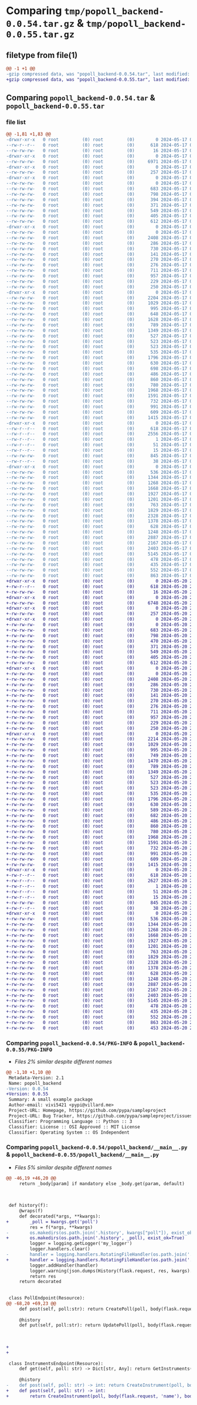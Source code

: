 # Comparing `tmp/popoll_backend-0.0.54.tar.gz` & `tmp/popoll_backend-0.0.55.tar.gz`

## filetype from file(1)

```diff
@@ -1 +1 @@
-gzip compressed data, was "popoll_backend-0.0.54.tar", last modified: Fri May 17 08:59:16 2024, max compression
+gzip compressed data, was "popoll_backend-0.0.55.tar", last modified: Mon May 20 21:07:56 2024, max compression
```

## Comparing `popoll_backend-0.0.54.tar` & `popoll_backend-0.0.55.tar`

### file list

```diff
@@ -1,81 +1,83 @@
-drwxr-xr-x   0 root         (0) root         (0)        0 2024-05-17 08:59:16.250701 popoll_backend-0.0.54/
--rw-r--r--   0 root         (0) root         (0)      618 2024-05-17 08:59:16.249701 popoll_backend-0.0.54/PKG-INFO
--rw-rw-rw-   0 root         (0) root         (0)       16 2024-05-17 08:58:56.000000 popoll_backend-0.0.54/README.md
-drwxr-xr-x   0 root         (0) root         (0)        0 2024-05-17 08:59:16.235701 popoll_backend-0.0.54/popoll_backend/
--rw-rw-rw-   0 root         (0) root         (0)     6971 2024-05-17 08:58:56.000000 popoll_backend-0.0.54/popoll_backend/__main__.py
-drwxr-xr-x   0 root         (0) root         (0)        0 2024-05-17 08:59:16.236701 popoll_backend-0.0.54/popoll_backend/model/
--rw-rw-rw-   0 root         (0) root         (0)      257 2024-05-17 08:58:56.000000 popoll_backend-0.0.54/popoll_backend/model/__init__.py
-drwxr-xr-x   0 root         (0) root         (0)        0 2024-05-17 08:59:16.238701 popoll_backend-0.0.54/popoll_backend/model/db/
--rw-rw-rw-   0 root         (0) root         (0)        0 2024-05-17 08:58:56.000000 popoll_backend-0.0.54/popoll_backend/model/db/__init__.py
--rw-rw-rw-   0 root         (0) root         (0)      683 2024-05-17 08:58:56.000000 popoll_backend-0.0.54/popoll_backend/model/db/answer.py
--rw-rw-rw-   0 root         (0) root         (0)      798 2024-05-17 08:58:56.000000 popoll_backend-0.0.54/popoll_backend/model/db/date.py
--rw-rw-rw-   0 root         (0) root         (0)      394 2024-05-17 08:58:56.000000 popoll_backend-0.0.54/popoll_backend/model/db/instrument.py
--rw-rw-rw-   0 root         (0) root         (0)      371 2024-05-17 08:58:56.000000 popoll_backend-0.0.54/popoll_backend/model/db/option.py
--rw-rw-rw-   0 root         (0) root         (0)      549 2024-05-17 08:58:56.000000 popoll_backend-0.0.54/popoll_backend/model/db/session.py
--rw-rw-rw-   0 root         (0) root         (0)      405 2024-05-17 08:58:56.000000 popoll_backend-0.0.54/popoll_backend/model/db/user.py
--rw-rw-rw-   0 root         (0) root         (0)      612 2024-05-17 08:58:56.000000 popoll_backend-0.0.54/popoll_backend/model/db/user_instruments.py
-drwxr-xr-x   0 root         (0) root         (0)        0 2024-05-17 08:59:16.240701 popoll_backend-0.0.54/popoll_backend/model/payload/
--rw-rw-rw-   0 root         (0) root         (0)        0 2024-05-17 08:58:56.000000 popoll_backend-0.0.54/popoll_backend/model/payload/__init__.py
--rw-rw-rw-   0 root         (0) root         (0)     2408 2024-05-17 08:58:56.000000 popoll_backend-0.0.54/popoll_backend/model/payload/date_payload.py
--rw-rw-rw-   0 root         (0) root         (0)      286 2024-05-17 08:58:56.000000 popoll_backend-0.0.54/popoll_backend/model/payload/dates_payload.py
--rw-rw-rw-   0 root         (0) root         (0)      730 2024-05-17 08:58:56.000000 popoll_backend-0.0.54/popoll_backend/model/payload/history.py
--rw-rw-rw-   0 root         (0) root         (0)      141 2024-05-17 08:58:56.000000 popoll_backend-0.0.54/popoll_backend/model/payload/id_payload.py
--rw-rw-rw-   0 root         (0) root         (0)      270 2024-05-17 08:58:56.000000 popoll_backend-0.0.54/popoll_backend/model/payload/instrument_payload.py
--rw-rw-rw-   0 root         (0) root         (0)      276 2024-05-17 08:58:56.000000 popoll_backend-0.0.54/popoll_backend/model/payload/instruments_payload.py
--rw-rw-rw-   0 root         (0) root         (0)      711 2024-05-17 08:58:56.000000 popoll_backend-0.0.54/popoll_backend/model/payload/user.py
--rw-rw-rw-   0 root         (0) root         (0)      957 2024-05-17 08:58:56.000000 popoll_backend-0.0.54/popoll_backend/model/payload/user_payload.py
--rw-rw-rw-   0 root         (0) root         (0)      229 2024-05-17 08:58:56.000000 popoll_backend-0.0.54/popoll_backend/model/payload/users_payload.py
--rw-rw-rw-   0 root         (0) root         (0)      250 2024-05-17 08:58:56.000000 popoll_backend-0.0.54/popoll_backend/model/payload/users_payload_details.py
-drwxr-xr-x   0 root         (0) root         (0)        0 2024-05-17 08:59:16.245701 popoll_backend-0.0.54/popoll_backend/query/
--rw-rw-rw-   0 root         (0) root         (0)     2204 2024-05-17 08:58:56.000000 popoll_backend-0.0.54/popoll_backend/query/__init__.py
--rw-rw-rw-   0 root         (0) root         (0)     1029 2024-05-17 08:58:56.000000 popoll_backend-0.0.54/popoll_backend/query/create_answer.py
--rw-rw-rw-   0 root         (0) root         (0)      995 2024-05-17 08:58:56.000000 popoll_backend-0.0.54/popoll_backend/query/create_date.py
--rw-rw-rw-   0 root         (0) root         (0)      648 2024-05-17 08:58:56.000000 popoll_backend-0.0.54/popoll_backend/query/create_instrument.py
--rw-rw-rw-   0 root         (0) root         (0)     1628 2024-05-17 08:58:56.000000 popoll_backend-0.0.54/popoll_backend/query/create_poll.py
--rw-rw-rw-   0 root         (0) root         (0)      789 2024-05-17 08:58:56.000000 popoll_backend-0.0.54/popoll_backend/query/create_session.py
--rw-rw-rw-   0 root         (0) root         (0)     1349 2024-05-17 08:58:56.000000 popoll_backend-0.0.54/popoll_backend/query/create_user.py
--rw-rw-rw-   0 root         (0) root         (0)      527 2024-05-17 08:58:56.000000 popoll_backend-0.0.54/popoll_backend/query/delete_answer.py
--rw-rw-rw-   0 root         (0) root         (0)      523 2024-05-17 08:58:56.000000 popoll_backend-0.0.54/popoll_backend/query/delete_date.py
--rw-rw-rw-   0 root         (0) root         (0)      523 2024-05-17 08:58:56.000000 popoll_backend-0.0.54/popoll_backend/query/delete_user.py
--rw-rw-rw-   0 root         (0) root         (0)      535 2024-05-17 08:58:56.000000 popoll_backend-0.0.54/popoll_backend/query/get_answer.py
--rw-rw-rw-   0 root         (0) root         (0)     1796 2024-05-17 08:58:56.000000 popoll_backend-0.0.54/popoll_backend/query/get_date.py
--rw-rw-rw-   0 root         (0) root         (0)      630 2024-05-17 08:58:56.000000 popoll_backend-0.0.54/popoll_backend/query/get_dates.py
--rw-rw-rw-   0 root         (0) root         (0)      698 2024-05-17 08:58:56.000000 popoll_backend-0.0.54/popoll_backend/query/get_instruments.py
--rw-rw-rw-   0 root         (0) root         (0)      486 2024-05-17 08:58:56.000000 popoll_backend-0.0.54/popoll_backend/query/get_poll.py
--rw-rw-rw-   0 root         (0) root         (0)      860 2024-05-17 08:58:56.000000 popoll_backend-0.0.54/popoll_backend/query/get_search_answer.py
--rw-rw-rw-   0 root         (0) root         (0)      780 2024-05-17 08:58:56.000000 popoll_backend-0.0.54/popoll_backend/query/get_session.py
--rw-rw-rw-   0 root         (0) root         (0)     1968 2024-05-17 08:58:56.000000 popoll_backend-0.0.54/popoll_backend/query/get_user.py
--rw-rw-rw-   0 root         (0) root         (0)     1591 2024-05-17 08:58:56.000000 popoll_backend-0.0.54/popoll_backend/query/get_users.py
--rw-rw-rw-   0 root         (0) root         (0)      732 2024-05-17 08:58:56.000000 popoll_backend-0.0.54/popoll_backend/query/update_answer.py
--rw-rw-rw-   0 root         (0) root         (0)      991 2024-05-17 08:58:56.000000 popoll_backend-0.0.54/popoll_backend/query/update_date.py
--rw-rw-rw-   0 root         (0) root         (0)      609 2024-05-17 08:58:56.000000 popoll_backend-0.0.54/popoll_backend/query/update_poll.py
--rw-rw-rw-   0 root         (0) root         (0)     1415 2024-05-17 08:58:56.000000 popoll_backend-0.0.54/popoll_backend/query/update_user.py
-drwxr-xr-x   0 root         (0) root         (0)        0 2024-05-17 08:59:16.249701 popoll_backend-0.0.54/popoll_backend.egg-info/
--rw-r--r--   0 root         (0) root         (0)      618 2024-05-17 08:59:16.000000 popoll_backend-0.0.54/popoll_backend.egg-info/PKG-INFO
--rw-r--r--   0 root         (0) root         (0)     2556 2024-05-17 08:59:16.000000 popoll_backend-0.0.54/popoll_backend.egg-info/SOURCES.txt
--rw-r--r--   0 root         (0) root         (0)        1 2024-05-17 08:59:16.000000 popoll_backend-0.0.54/popoll_backend.egg-info/dependency_links.txt
--rw-r--r--   0 root         (0) root         (0)       51 2024-05-17 08:59:16.000000 popoll_backend-0.0.54/popoll_backend.egg-info/requires.txt
--rw-r--r--   0 root         (0) root         (0)       15 2024-05-17 08:59:16.000000 popoll_backend-0.0.54/popoll_backend.egg-info/top_level.txt
--rw-rw-rw-   0 root         (0) root         (0)      845 2024-05-17 08:59:10.000000 popoll_backend-0.0.54/pyproject.toml
--rw-r--r--   0 root         (0) root         (0)       38 2024-05-17 08:59:16.250701 popoll_backend-0.0.54/setup.cfg
-drwxr-xr-x   0 root         (0) root         (0)        0 2024-05-17 08:59:16.249701 popoll_backend-0.0.54/tests/
--rw-rw-rw-   0 root         (0) root         (0)      536 2024-05-17 08:58:56.000000 popoll_backend-0.0.54/tests/test_01_db_creation.py
--rw-rw-rw-   0 root         (0) root         (0)     1344 2024-05-17 08:58:56.000000 popoll_backend-0.0.54/tests/test_02_simple_adds.py
--rw-rw-rw-   0 root         (0) root         (0)     1268 2024-05-17 08:58:56.000000 popoll_backend-0.0.54/tests/test_03_no_duplicates.py
--rw-rw-rw-   0 root         (0) root         (0)     1668 2024-05-17 08:58:56.000000 popoll_backend-0.0.54/tests/test_04_update_user_entry.py
--rw-rw-rw-   0 root         (0) root         (0)     1927 2024-05-17 08:58:56.000000 popoll_backend-0.0.54/tests/test_05_update_date_entry.py
--rw-rw-rw-   0 root         (0) root         (0)     1201 2024-05-17 08:58:56.000000 popoll_backend-0.0.54/tests/test_06_update_answer_entry.py
--rw-rw-rw-   0 root         (0) root         (0)      763 2024-05-17 08:58:56.000000 popoll_backend-0.0.54/tests/test_07_delete_user_entry.py
--rw-rw-rw-   0 root         (0) root         (0)     1829 2024-05-17 08:58:56.000000 popoll_backend-0.0.54/tests/test_08_delete_date_entry.py
--rw-rw-rw-   0 root         (0) root         (0)     2328 2024-05-17 08:58:56.000000 popoll_backend-0.0.54/tests/test_09_delete_user_date_entries.py
--rw-rw-rw-   0 root         (0) root         (0)     1378 2024-05-17 08:58:56.000000 popoll_backend-0.0.54/tests/test_10_get_users.py
--rw-rw-rw-   0 root         (0) root         (0)      628 2024-05-17 08:58:56.000000 popoll_backend-0.0.54/tests/test_11_get_users_sort_name.py
--rw-rw-rw-   0 root         (0) root         (0)     1248 2024-05-17 08:58:56.000000 popoll_backend-0.0.54/tests/test_12_get_dates_sort_dateTime.py
--rw-rw-rw-   0 root         (0) root         (0)     2887 2024-05-17 08:58:56.000000 popoll_backend-0.0.54/tests/test_13_history.py
--rw-rw-rw-   0 root         (0) root         (0)     2167 2024-05-17 08:58:56.000000 popoll_backend-0.0.54/tests/test_14_get_answers_user.py
--rw-rw-rw-   0 root         (0) root         (0)     2403 2024-05-17 08:58:56.000000 popoll_backend-0.0.54/tests/test_15_multi_instruments.py
--rw-rw-rw-   0 root         (0) root         (0)     5145 2024-05-17 08:58:56.000000 popoll_backend-0.0.54/tests/test_16_get_date.py
--rw-rw-rw-   0 root         (0) root         (0)      478 2024-05-17 08:58:56.000000 popoll_backend-0.0.54/tests/test_17_get_instruments.py
--rw-rw-rw-   0 root         (0) root         (0)      435 2024-05-17 08:58:56.000000 popoll_backend-0.0.54/tests/test_19_delete_database.py
--rw-rw-rw-   0 root         (0) root         (0)      552 2024-05-17 08:58:56.000000 popoll_backend-0.0.54/tests/test_20_add_answer_no_dupe.py
--rw-rw-rw-   0 root         (0) root         (0)      863 2024-05-17 08:58:56.000000 popoll_backend-0.0.54/tests/test_21_get_dates.py
+drwxr-xr-x   0 root         (0) root         (0)        0 2024-05-20 21:07:56.784942 popoll_backend-0.0.55/
+-rw-r--r--   0 root         (0) root         (0)      618 2024-05-20 21:07:56.783942 popoll_backend-0.0.55/PKG-INFO
+-rw-rw-rw-   0 root         (0) root         (0)       16 2024-05-20 21:07:37.000000 popoll_backend-0.0.55/README.md
+drwxr-xr-x   0 root         (0) root         (0)        0 2024-05-20 21:07:56.767942 popoll_backend-0.0.55/popoll_backend/
+-rw-rw-rw-   0 root         (0) root         (0)     6748 2024-05-20 21:07:37.000000 popoll_backend-0.0.55/popoll_backend/__main__.py
+drwxr-xr-x   0 root         (0) root         (0)        0 2024-05-20 21:07:56.768942 popoll_backend-0.0.55/popoll_backend/model/
+-rw-rw-rw-   0 root         (0) root         (0)      257 2024-05-20 21:07:37.000000 popoll_backend-0.0.55/popoll_backend/model/__init__.py
+drwxr-xr-x   0 root         (0) root         (0)        0 2024-05-20 21:07:56.770942 popoll_backend-0.0.55/popoll_backend/model/db/
+-rw-rw-rw-   0 root         (0) root         (0)        0 2024-05-20 21:07:37.000000 popoll_backend-0.0.55/popoll_backend/model/db/__init__.py
+-rw-rw-rw-   0 root         (0) root         (0)      683 2024-05-20 21:07:37.000000 popoll_backend-0.0.55/popoll_backend/model/db/answer.py
+-rw-rw-rw-   0 root         (0) root         (0)      798 2024-05-20 21:07:37.000000 popoll_backend-0.0.55/popoll_backend/model/db/date.py
+-rw-rw-rw-   0 root         (0) root         (0)      470 2024-05-20 21:07:37.000000 popoll_backend-0.0.55/popoll_backend/model/db/instrument.py
+-rw-rw-rw-   0 root         (0) root         (0)      371 2024-05-20 21:07:37.000000 popoll_backend-0.0.55/popoll_backend/model/db/option.py
+-rw-rw-rw-   0 root         (0) root         (0)      549 2024-05-20 21:07:37.000000 popoll_backend-0.0.55/popoll_backend/model/db/session.py
+-rw-rw-rw-   0 root         (0) root         (0)      405 2024-05-20 21:07:37.000000 popoll_backend-0.0.55/popoll_backend/model/db/user.py
+-rw-rw-rw-   0 root         (0) root         (0)      612 2024-05-20 21:07:37.000000 popoll_backend-0.0.55/popoll_backend/model/db/user_instruments.py
+drwxr-xr-x   0 root         (0) root         (0)        0 2024-05-20 21:07:56.773942 popoll_backend-0.0.55/popoll_backend/model/payload/
+-rw-rw-rw-   0 root         (0) root         (0)        0 2024-05-20 21:07:37.000000 popoll_backend-0.0.55/popoll_backend/model/payload/__init__.py
+-rw-rw-rw-   0 root         (0) root         (0)     2408 2024-05-20 21:07:37.000000 popoll_backend-0.0.55/popoll_backend/model/payload/date_payload.py
+-rw-rw-rw-   0 root         (0) root         (0)      286 2024-05-20 21:07:37.000000 popoll_backend-0.0.55/popoll_backend/model/payload/dates_payload.py
+-rw-rw-rw-   0 root         (0) root         (0)      730 2024-05-20 21:07:37.000000 popoll_backend-0.0.55/popoll_backend/model/payload/history.py
+-rw-rw-rw-   0 root         (0) root         (0)      141 2024-05-20 21:07:37.000000 popoll_backend-0.0.55/popoll_backend/model/payload/id_payload.py
+-rw-rw-rw-   0 root         (0) root         (0)      270 2024-05-20 21:07:37.000000 popoll_backend-0.0.55/popoll_backend/model/payload/instrument_payload.py
+-rw-rw-rw-   0 root         (0) root         (0)      276 2024-05-20 21:07:37.000000 popoll_backend-0.0.55/popoll_backend/model/payload/instruments_payload.py
+-rw-rw-rw-   0 root         (0) root         (0)      711 2024-05-20 21:07:37.000000 popoll_backend-0.0.55/popoll_backend/model/payload/user.py
+-rw-rw-rw-   0 root         (0) root         (0)      957 2024-05-20 21:07:37.000000 popoll_backend-0.0.55/popoll_backend/model/payload/user_payload.py
+-rw-rw-rw-   0 root         (0) root         (0)      229 2024-05-20 21:07:37.000000 popoll_backend-0.0.55/popoll_backend/model/payload/users_payload.py
+-rw-rw-rw-   0 root         (0) root         (0)      250 2024-05-20 21:07:37.000000 popoll_backend-0.0.55/popoll_backend/model/payload/users_payload_details.py
+drwxr-xr-x   0 root         (0) root         (0)        0 2024-05-20 21:07:56.778942 popoll_backend-0.0.55/popoll_backend/query/
+-rw-rw-rw-   0 root         (0) root         (0)     2214 2024-05-20 21:07:37.000000 popoll_backend-0.0.55/popoll_backend/query/__init__.py
+-rw-rw-rw-   0 root         (0) root         (0)     1029 2024-05-20 21:07:37.000000 popoll_backend-0.0.55/popoll_backend/query/create_answer.py
+-rw-rw-rw-   0 root         (0) root         (0)      995 2024-05-20 21:07:37.000000 popoll_backend-0.0.55/popoll_backend/query/create_date.py
+-rw-rw-rw-   0 root         (0) root         (0)      749 2024-05-20 21:07:37.000000 popoll_backend-0.0.55/popoll_backend/query/create_instrument.py
+-rw-rw-rw-   0 root         (0) root         (0)     1470 2024-05-20 21:07:37.000000 popoll_backend-0.0.55/popoll_backend/query/create_poll.py
+-rw-rw-rw-   0 root         (0) root         (0)      789 2024-05-20 21:07:37.000000 popoll_backend-0.0.55/popoll_backend/query/create_session.py
+-rw-rw-rw-   0 root         (0) root         (0)     1349 2024-05-20 21:07:37.000000 popoll_backend-0.0.55/popoll_backend/query/create_user.py
+-rw-rw-rw-   0 root         (0) root         (0)      527 2024-05-20 21:07:37.000000 popoll_backend-0.0.55/popoll_backend/query/delete_answer.py
+-rw-rw-rw-   0 root         (0) root         (0)      523 2024-05-20 21:07:37.000000 popoll_backend-0.0.55/popoll_backend/query/delete_date.py
+-rw-rw-rw-   0 root         (0) root         (0)      523 2024-05-20 21:07:37.000000 popoll_backend-0.0.55/popoll_backend/query/delete_user.py
+-rw-rw-rw-   0 root         (0) root         (0)      535 2024-05-20 21:07:37.000000 popoll_backend-0.0.55/popoll_backend/query/get_answer.py
+-rw-rw-rw-   0 root         (0) root         (0)     1796 2024-05-20 21:07:37.000000 popoll_backend-0.0.55/popoll_backend/query/get_date.py
+-rw-rw-rw-   0 root         (0) root         (0)      630 2024-05-20 21:07:37.000000 popoll_backend-0.0.55/popoll_backend/query/get_dates.py
+-rw-rw-rw-   0 root         (0) root         (0)      589 2024-05-20 21:07:37.000000 popoll_backend-0.0.55/popoll_backend/query/get_instrument.py
+-rw-rw-rw-   0 root         (0) root         (0)      682 2024-05-20 21:07:37.000000 popoll_backend-0.0.55/popoll_backend/query/get_instruments.py
+-rw-rw-rw-   0 root         (0) root         (0)      486 2024-05-20 21:07:37.000000 popoll_backend-0.0.55/popoll_backend/query/get_poll.py
+-rw-rw-rw-   0 root         (0) root         (0)      860 2024-05-20 21:07:37.000000 popoll_backend-0.0.55/popoll_backend/query/get_search_answer.py
+-rw-rw-rw-   0 root         (0) root         (0)      780 2024-05-20 21:07:37.000000 popoll_backend-0.0.55/popoll_backend/query/get_session.py
+-rw-rw-rw-   0 root         (0) root         (0)     1968 2024-05-20 21:07:37.000000 popoll_backend-0.0.55/popoll_backend/query/get_user.py
+-rw-rw-rw-   0 root         (0) root         (0)     1591 2024-05-20 21:07:37.000000 popoll_backend-0.0.55/popoll_backend/query/get_users.py
+-rw-rw-rw-   0 root         (0) root         (0)      732 2024-05-20 21:07:37.000000 popoll_backend-0.0.55/popoll_backend/query/update_answer.py
+-rw-rw-rw-   0 root         (0) root         (0)      991 2024-05-20 21:07:37.000000 popoll_backend-0.0.55/popoll_backend/query/update_date.py
+-rw-rw-rw-   0 root         (0) root         (0)      609 2024-05-20 21:07:37.000000 popoll_backend-0.0.55/popoll_backend/query/update_poll.py
+-rw-rw-rw-   0 root         (0) root         (0)     1415 2024-05-20 21:07:37.000000 popoll_backend-0.0.55/popoll_backend/query/update_user.py
+drwxr-xr-x   0 root         (0) root         (0)        0 2024-05-20 21:07:56.783942 popoll_backend-0.0.55/popoll_backend.egg-info/
+-rw-r--r--   0 root         (0) root         (0)      618 2024-05-20 21:07:56.000000 popoll_backend-0.0.55/popoll_backend.egg-info/PKG-INFO
+-rw-r--r--   0 root         (0) root         (0)     2627 2024-05-20 21:07:56.000000 popoll_backend-0.0.55/popoll_backend.egg-info/SOURCES.txt
+-rw-r--r--   0 root         (0) root         (0)        1 2024-05-20 21:07:56.000000 popoll_backend-0.0.55/popoll_backend.egg-info/dependency_links.txt
+-rw-r--r--   0 root         (0) root         (0)       51 2024-05-20 21:07:56.000000 popoll_backend-0.0.55/popoll_backend.egg-info/requires.txt
+-rw-r--r--   0 root         (0) root         (0)       15 2024-05-20 21:07:56.000000 popoll_backend-0.0.55/popoll_backend.egg-info/top_level.txt
+-rw-rw-rw-   0 root         (0) root         (0)      845 2024-05-20 21:07:51.000000 popoll_backend-0.0.55/pyproject.toml
+-rw-r--r--   0 root         (0) root         (0)       38 2024-05-20 21:07:56.784942 popoll_backend-0.0.55/setup.cfg
+drwxr-xr-x   0 root         (0) root         (0)        0 2024-05-20 21:07:56.783942 popoll_backend-0.0.55/tests/
+-rw-rw-rw-   0 root         (0) root         (0)      536 2024-05-20 21:07:37.000000 popoll_backend-0.0.55/tests/test_01_db_creation.py
+-rw-rw-rw-   0 root         (0) root         (0)     1344 2024-05-20 21:07:37.000000 popoll_backend-0.0.55/tests/test_02_simple_adds.py
+-rw-rw-rw-   0 root         (0) root         (0)     1268 2024-05-20 21:07:37.000000 popoll_backend-0.0.55/tests/test_03_no_duplicates.py
+-rw-rw-rw-   0 root         (0) root         (0)     1668 2024-05-20 21:07:37.000000 popoll_backend-0.0.55/tests/test_04_update_user_entry.py
+-rw-rw-rw-   0 root         (0) root         (0)     1927 2024-05-20 21:07:37.000000 popoll_backend-0.0.55/tests/test_05_update_date_entry.py
+-rw-rw-rw-   0 root         (0) root         (0)     1201 2024-05-20 21:07:37.000000 popoll_backend-0.0.55/tests/test_06_update_answer_entry.py
+-rw-rw-rw-   0 root         (0) root         (0)      763 2024-05-20 21:07:37.000000 popoll_backend-0.0.55/tests/test_07_delete_user_entry.py
+-rw-rw-rw-   0 root         (0) root         (0)     1829 2024-05-20 21:07:37.000000 popoll_backend-0.0.55/tests/test_08_delete_date_entry.py
+-rw-rw-rw-   0 root         (0) root         (0)     2328 2024-05-20 21:07:37.000000 popoll_backend-0.0.55/tests/test_09_delete_user_date_entries.py
+-rw-rw-rw-   0 root         (0) root         (0)     1378 2024-05-20 21:07:37.000000 popoll_backend-0.0.55/tests/test_10_get_users.py
+-rw-rw-rw-   0 root         (0) root         (0)      628 2024-05-20 21:07:37.000000 popoll_backend-0.0.55/tests/test_11_get_users_sort_name.py
+-rw-rw-rw-   0 root         (0) root         (0)     1248 2024-05-20 21:07:37.000000 popoll_backend-0.0.55/tests/test_12_get_dates_sort_dateTime.py
+-rw-rw-rw-   0 root         (0) root         (0)     2887 2024-05-20 21:07:37.000000 popoll_backend-0.0.55/tests/test_13_history.py
+-rw-rw-rw-   0 root         (0) root         (0)     2167 2024-05-20 21:07:37.000000 popoll_backend-0.0.55/tests/test_14_get_answers_user.py
+-rw-rw-rw-   0 root         (0) root         (0)     2403 2024-05-20 21:07:37.000000 popoll_backend-0.0.55/tests/test_15_multi_instruments.py
+-rw-rw-rw-   0 root         (0) root         (0)     5145 2024-05-20 21:07:37.000000 popoll_backend-0.0.55/tests/test_16_get_date.py
+-rw-rw-rw-   0 root         (0) root         (0)      478 2024-05-20 21:07:37.000000 popoll_backend-0.0.55/tests/test_17_get_instruments.py
+-rw-rw-rw-   0 root         (0) root         (0)      435 2024-05-20 21:07:37.000000 popoll_backend-0.0.55/tests/test_19_delete_database.py
+-rw-rw-rw-   0 root         (0) root         (0)      552 2024-05-20 21:07:37.000000 popoll_backend-0.0.55/tests/test_20_add_answer_no_dupe.py
+-rw-rw-rw-   0 root         (0) root         (0)      863 2024-05-20 21:07:37.000000 popoll_backend-0.0.55/tests/test_21_get_dates.py
+-rw-rw-rw-   0 root         (0) root         (0)      453 2024-05-20 21:07:37.000000 popoll_backend-0.0.55/tests/test_22_add_instrument.py
```

### Comparing `popoll_backend-0.0.54/PKG-INFO` & `popoll_backend-0.0.55/PKG-INFO`

 * *Files 2% similar despite different names*

```diff
@@ -1,10 +1,10 @@
 Metadata-Version: 2.1
 Name: popoll_backend
-Version: 0.0.54
+Version: 0.0.55
 Summary: A small example package
 Author-email: vivi5421 <pypi@villard.me>
 Project-URL: Homepage, https://github.com/pypa/sampleproject
 Project-URL: Bug Tracker, https://github.com/pypa/sampleproject/issues
 Classifier: Programming Language :: Python :: 3
 Classifier: License :: OSI Approved :: MIT License
 Classifier: Operating System :: OS Independent
```

### Comparing `popoll_backend-0.0.54/popoll_backend/__main__.py` & `popoll_backend-0.0.55/popoll_backend/__main__.py`

 * *Files 5% similar despite different names*

```diff
@@ -46,19 +46,20 @@
     return _body[param] if mandatory else _body.get(param, default)
 
 
 
 def history(f):
     @wraps(f)
     def decorated(*args, **kwargs):
+        _poll = kwargs.get('poll')
         res = f(*args, **kwargs)
-        os.makedirs(os.path.join('.history', kwargs["poll"]), exist_ok=True)
+        os.makedirs(os.path.join('.history', _poll), exist_ok=True)
         logger = logging.getLogger('my_logger')
         logger.handlers.clear()
-        handler = logging.handlers.RotatingFileHandler(os.path.join('.history', kwargs["poll"], f'{kwargs["poll"]}.history.log'), maxBytes=1024*1024, backupCount=10)
+        handler = logging.handlers.RotatingFileHandler(os.path.join('.history', _poll, f'{_poll}.history.log'), maxBytes=1024*1024, backupCount=10)
         logger.addHandler(handler)
         logger.warning(json.dumps(History(flask.request, res, kwargs).toJSON()))
         return res
     return decorated
 
 
 class PollEndpoint(Resource):
@@ -68,20 +69,23 @@
     def post(self, poll:str): return CreatePoll(poll, body(flask.request, 'name', mandatory=False, default=poll), body(flask.request, 'instruments', mandatory=False, default=[]), body(flask.request, 'color', mandatory=False, default="#000000")).run()
     
     @history
     def put(self, poll:str): return UpdatePoll(poll, body(flask.request, 'name'), body(flask.request, 'color')).run()
     
     
     
+    
+    
 
 class InstrumentsEndpoint(Resource):
     def get(self, poll: str) -> Dict[str, Any]: return GetInstruments(poll).run()
     
     @history
-    def post(self, poll: str) -> int: return CreateInstrument(poll, body(flask.request, 'name')).run()
+    def post(self, poll: str) -> int: 
+        return CreateInstrument(poll, body(flask.request, 'name'), body(flask.request, 'rank')).run()
 
 
 
 
 
 
 
@@ -153,22 +157,14 @@
     def get(self, poll: str, id: str): return GetSession(poll, id).run()
     
     @history
     def post(self, poll: str, id: str): return CreateSession(poll, id, body(flask.request, 'user_id')).run()
 
 
 
-class GlobalInstrumentsEndpoint(Resource):
-    def get(self): return GetInstruments('__global').run()
-    
-    @history
-    def post(self) -> int: return CreateInstrument('__global', body(flask.request, 'name')).run()
-
-
-api.add_resource(GlobalInstrumentsEndpoint, '/instrument')
 
 api.add_resource(PollEndpoint, '/<string:poll>')
 api.add_resource(InstrumentsEndpoint, '/<string:poll>/instrument')
 api.add_resource(UsersEndpoint, '/<string:poll>/user')
 api.add_resource(UserEndpoint, '/<string:poll>/user/<int:id>')
 api.add_resource(DatesEndpoint, '/<string:poll>/date')
 api.add_resource(DateEndpoint, '/<string:poll>/date/<int:id>')
```

### Comparing `popoll_backend-0.0.54/popoll_backend/model/db/answer.py` & `popoll_backend-0.0.55/popoll_backend/model/db/answer.py`

 * *Files identical despite different names*

### Comparing `popoll_backend-0.0.54/popoll_backend/model/db/date.py` & `popoll_backend-0.0.55/popoll_backend/model/db/date.py`

 * *Files identical despite different names*

### Comparing `popoll_backend-0.0.54/popoll_backend/model/db/session.py` & `popoll_backend-0.0.55/popoll_backend/model/db/session.py`

 * *Files identical despite different names*

### Comparing `popoll_backend-0.0.54/popoll_backend/model/db/user_instruments.py` & `popoll_backend-0.0.55/popoll_backend/model/db/user_instruments.py`

 * *Files identical despite different names*

### Comparing `popoll_backend-0.0.54/popoll_backend/model/payload/date_payload.py` & `popoll_backend-0.0.55/popoll_backend/model/payload/date_payload.py`

 * *Files identical despite different names*

### Comparing `popoll_backend-0.0.54/popoll_backend/model/payload/history.py` & `popoll_backend-0.0.55/popoll_backend/model/payload/history.py`

 * *Files identical despite different names*

### Comparing `popoll_backend-0.0.54/popoll_backend/model/payload/user.py` & `popoll_backend-0.0.55/popoll_backend/model/payload/user.py`

 * *Files identical despite different names*

### Comparing `popoll_backend-0.0.54/popoll_backend/model/payload/user_payload.py` & `popoll_backend-0.0.55/popoll_backend/model/payload/user_payload.py`

 * *Files identical despite different names*

### Comparing `popoll_backend-0.0.54/popoll_backend/query/__init__.py` & `popoll_backend-0.0.55/popoll_backend/query/__init__.py`

 * *Files 5% similar despite different names*

```diff
@@ -2,29 +2,28 @@
 import os
 import sqlite3
 
 from typing import Type
 
 from popoll_backend.model import Payload
 
-
 class Query:
     
     fail_if_db_exists: bool = False
     fail_if_db_not_exists: bool = True
     
     def __init__(self, poll: str):
         self.poll = poll
         self.db_file = f'{poll}.db'
         if self.fail_if_db_exists and os.path.exists(self.db_file):
             flask.abort(409, f'The poll [{poll}] already exists.')
         if self.fail_if_db_not_exists and not os.path.exists(self.db_file):
             flask.abort(400, f'The poll [{poll}] does not exist.')
     
-    def run(self, cursor: sqlite3.Cursor=None):
+    def run(self, cursor: sqlite3.Cursor=None) -> Payload:
         if cursor:
             return self._run(cursor)
         else:
             with sqlite3.connect(self.db_file) as connection:
                 cursor: sqlite3.Cursor = connection.cursor()
                 cursor.execute("PRAGMA foreign_keys = ON")
                 cursor.execute("ATTACH DATABASE 'instruments.db' AS instruments;")
```

### Comparing `popoll_backend-0.0.54/popoll_backend/query/create_answer.py` & `popoll_backend-0.0.55/popoll_backend/query/create_answer.py`

 * *Files identical despite different names*

### Comparing `popoll_backend-0.0.54/popoll_backend/query/create_date.py` & `popoll_backend-0.0.55/popoll_backend/query/create_date.py`

 * *Files identical despite different names*

### Comparing `popoll_backend-0.0.54/popoll_backend/query/create_instrument.py` & `popoll_backend-0.0.55/popoll_backend/query/create_instrument.py`

 * *Files 18% similar despite different names*

```diff
@@ -1,22 +1,24 @@
 import sqlite3
 
 from popoll_backend.model import Payload
-from popoll_backend.model.payload.id_payload import IdPayload
 from popoll_backend.query import Query
+from popoll_backend.query.get_instrument import GetInstrument
 
 
 class CreateInstrument(Query):
     
-    name: str
     instrument_id: int
+    name: str
+    rank: int
     
-    def __init__(self, poll, name: str):
+    def __init__(self, poll: str, name: str, rank: int):
         super().__init__(poll)
         self.name = name
+        self.rank = rank
         
     def process(self, cursor: sqlite3.Cursor):
-        cursor.execute('INSERT INTO instruments.instruments(name) VALUES (?)', (self.name,))
+        cursor.execute('INSERT INTO instruments.instruments(name, rank) VALUES (?, ?)', (self.name, self.rank))
         self.instrument_id = cursor.lastrowid
         
     def buildResponse(self, cursor: sqlite3.Cursor) -> Payload:
-        return IdPayload(self.instrument_id)
+        return GetInstrument(self.poll, self.instrument_id).run(cursor)
```

### Comparing `popoll_backend-0.0.54/popoll_backend/query/create_poll.py` & `popoll_backend-0.0.55/popoll_backend/query/create_poll.py`

 * *Files 10% similar despite different names*

```diff
@@ -29,16 +29,14 @@
         self.name = name
         self.instruments = instruments
         self.color = color
     
     def process(self, cursor: sqlite3.Cursor):
         cursor.execute(Option.create_table())
         cursor.execute('INSERT INTO options(name, color) values(?, ?)', (self.name, self.color))
-        # cursor.execute(Instrument.create_table())
-        # cursor.executemany('INSERT INTO instruments(name) values(?)', [(d,) for d in self.instruments])
         cursor.execute(Date.create_table())
         cursor.execute(User.create_table())
         cursor.execute(Answer.create_table())
         cursor.execute(UserInstruments.create_table())
         cursor.execute(Session.create_table())
     
     def buildResponse(self, cursor: sqlite3.Cursor) -> Payload:
```

### Comparing `popoll_backend-0.0.54/popoll_backend/query/create_session.py` & `popoll_backend-0.0.55/popoll_backend/query/create_session.py`

 * *Files identical despite different names*

### Comparing `popoll_backend-0.0.54/popoll_backend/query/create_user.py` & `popoll_backend-0.0.55/popoll_backend/query/create_user.py`

 * *Files identical despite different names*

### Comparing `popoll_backend-0.0.54/popoll_backend/query/delete_answer.py` & `popoll_backend-0.0.55/popoll_backend/query/delete_answer.py`

 * *Files identical despite different names*

### Comparing `popoll_backend-0.0.54/popoll_backend/query/delete_date.py` & `popoll_backend-0.0.55/popoll_backend/query/delete_date.py`

 * *Files identical despite different names*

### Comparing `popoll_backend-0.0.54/popoll_backend/query/delete_user.py` & `popoll_backend-0.0.55/popoll_backend/query/delete_user.py`

 * *Files identical despite different names*

### Comparing `popoll_backend-0.0.54/popoll_backend/query/get_answer.py` & `popoll_backend-0.0.55/popoll_backend/query/get_answer.py`

 * *Files identical despite different names*

### Comparing `popoll_backend-0.0.54/popoll_backend/query/get_date.py` & `popoll_backend-0.0.55/popoll_backend/query/get_date.py`

 * *Files identical despite different names*

### Comparing `popoll_backend-0.0.54/popoll_backend/query/get_dates.py` & `popoll_backend-0.0.55/popoll_backend/query/get_dates.py`

 * *Files identical despite different names*

### Comparing `popoll_backend-0.0.54/popoll_backend/query/get_instruments.py` & `popoll_backend-0.0.55/popoll_backend/query/get_instruments.py`

 * *Files 8% similar despite different names*

```diff
@@ -1,21 +1,20 @@
 import sqlite3
 from typing import List
 
-from popoll_backend.model import Payload
 from popoll_backend.model.db.instrument import Instrument
 from popoll_backend.model.payload.instruments_payload import InstrumentsPayload
 from popoll_backend.query import Query
 
 
 class GetInstruments(Query):
     
     instruments: List[Instrument]
     
     def __init__(self, poll: str):
         super().__init__(poll)
     
     def process(self, cursor: sqlite3.Cursor):
-        self.instruments = [Instrument(row) for row in cursor.execute('SELECT * from instruments.instruments').fetchall()]
+        self.instruments = [Instrument(row) for row in cursor.execute('SELECT * from instruments.instruments ORDER BY rank').fetchall()]
         
-    def buildResponse(self, cursor: sqlite3.Cursor) -> Payload:
+    def buildResponse(self, cursor: sqlite3.Cursor) -> InstrumentsPayload:
         return InstrumentsPayload(self.instruments)
```

### Comparing `popoll_backend-0.0.54/popoll_backend/query/get_search_answer.py` & `popoll_backend-0.0.55/popoll_backend/query/get_search_answer.py`

 * *Files identical despite different names*

### Comparing `popoll_backend-0.0.54/popoll_backend/query/get_session.py` & `popoll_backend-0.0.55/popoll_backend/query/get_session.py`

 * *Files identical despite different names*

### Comparing `popoll_backend-0.0.54/popoll_backend/query/get_user.py` & `popoll_backend-0.0.55/popoll_backend/query/get_user.py`

 * *Files identical despite different names*

### Comparing `popoll_backend-0.0.54/popoll_backend/query/get_users.py` & `popoll_backend-0.0.55/popoll_backend/query/get_users.py`

 * *Files identical despite different names*

### Comparing `popoll_backend-0.0.54/popoll_backend/query/update_answer.py` & `popoll_backend-0.0.55/popoll_backend/query/update_answer.py`

 * *Files identical despite different names*

### Comparing `popoll_backend-0.0.54/popoll_backend/query/update_date.py` & `popoll_backend-0.0.55/popoll_backend/query/update_date.py`

 * *Files identical despite different names*

### Comparing `popoll_backend-0.0.54/popoll_backend/query/update_poll.py` & `popoll_backend-0.0.55/popoll_backend/query/update_poll.py`

 * *Files identical despite different names*

### Comparing `popoll_backend-0.0.54/popoll_backend/query/update_user.py` & `popoll_backend-0.0.55/popoll_backend/query/update_user.py`

 * *Files identical despite different names*

### Comparing `popoll_backend-0.0.54/popoll_backend.egg-info/PKG-INFO` & `popoll_backend-0.0.55/popoll_backend.egg-info/PKG-INFO`

 * *Files 2% similar despite different names*

```diff
@@ -1,10 +1,10 @@
 Metadata-Version: 2.1
 Name: popoll_backend
-Version: 0.0.54
+Version: 0.0.55
 Summary: A small example package
 Author-email: vivi5421 <pypi@villard.me>
 Project-URL: Homepage, https://github.com/pypa/sampleproject
 Project-URL: Bug Tracker, https://github.com/pypa/sampleproject/issues
 Classifier: Programming Language :: Python :: 3
 Classifier: License :: OSI Approved :: MIT License
 Classifier: Operating System :: OS Independent
```

### Comparing `popoll_backend-0.0.54/popoll_backend.egg-info/SOURCES.txt` & `popoll_backend-0.0.55/popoll_backend.egg-info/SOURCES.txt`

 * *Files 2% similar despite different names*

```diff
@@ -35,14 +35,15 @@
 popoll_backend/query/create_user.py
 popoll_backend/query/delete_answer.py
 popoll_backend/query/delete_date.py
 popoll_backend/query/delete_user.py
 popoll_backend/query/get_answer.py
 popoll_backend/query/get_date.py
 popoll_backend/query/get_dates.py
+popoll_backend/query/get_instrument.py
 popoll_backend/query/get_instruments.py
 popoll_backend/query/get_poll.py
 popoll_backend/query/get_search_answer.py
 popoll_backend/query/get_session.py
 popoll_backend/query/get_user.py
 popoll_backend/query/get_users.py
 popoll_backend/query/update_answer.py
@@ -64,8 +65,9 @@
 tests/test_13_history.py
 tests/test_14_get_answers_user.py
 tests/test_15_multi_instruments.py
 tests/test_16_get_date.py
 tests/test_17_get_instruments.py
 tests/test_19_delete_database.py
 tests/test_20_add_answer_no_dupe.py
-tests/test_21_get_dates.py
+tests/test_21_get_dates.py
+tests/test_22_add_instrument.py
```

### Comparing `popoll_backend-0.0.54/pyproject.toml` & `popoll_backend-0.0.55/pyproject.toml`

 * *Files 12% similar despite different names*

```diff
@@ -1,14 +1,14 @@
 [build-system]
 requires = ["setuptools>=61.0", 'wheel', 'flask', 'flask_cors', 'flask-restful', 'jsonpickle', 'sqlalchemy', 'sqlalchemy-utils', 'psycopg2-binary', 'pyyaml', 'pyopenssl']
 build-backend = "setuptools.build_meta"
 
 [project]
 name = "popoll_backend"
-version = "0.0.54"
+version = "0.0.55"
 authors = [
   { name="vivi5421", email="pypi@villard.me" },
 ]
 description = "A small example package"
 readme = "README.md"
 license = { file = "LICENSE" }
 dependencies = [
```

### Comparing `popoll_backend-0.0.54/tests/test_01_db_creation.py` & `popoll_backend-0.0.55/tests/test_01_db_creation.py`

 * *Files identical despite different names*

### Comparing `popoll_backend-0.0.54/tests/test_02_simple_adds.py` & `popoll_backend-0.0.55/tests/test_02_simple_adds.py`

 * *Files identical despite different names*

### Comparing `popoll_backend-0.0.54/tests/test_03_no_duplicates.py` & `popoll_backend-0.0.55/tests/test_03_no_duplicates.py`

 * *Files identical despite different names*

### Comparing `popoll_backend-0.0.54/tests/test_04_update_user_entry.py` & `popoll_backend-0.0.55/tests/test_04_update_user_entry.py`

 * *Files identical despite different names*

### Comparing `popoll_backend-0.0.54/tests/test_05_update_date_entry.py` & `popoll_backend-0.0.55/tests/test_05_update_date_entry.py`

 * *Files identical despite different names*

### Comparing `popoll_backend-0.0.54/tests/test_06_update_answer_entry.py` & `popoll_backend-0.0.55/tests/test_06_update_answer_entry.py`

 * *Files identical despite different names*

### Comparing `popoll_backend-0.0.54/tests/test_07_delete_user_entry.py` & `popoll_backend-0.0.55/tests/test_07_delete_user_entry.py`

 * *Files identical despite different names*

### Comparing `popoll_backend-0.0.54/tests/test_08_delete_date_entry.py` & `popoll_backend-0.0.55/tests/test_08_delete_date_entry.py`

 * *Files identical despite different names*

### Comparing `popoll_backend-0.0.54/tests/test_09_delete_user_date_entries.py` & `popoll_backend-0.0.55/tests/test_09_delete_user_date_entries.py`

 * *Files identical despite different names*

### Comparing `popoll_backend-0.0.54/tests/test_10_get_users.py` & `popoll_backend-0.0.55/tests/test_10_get_users.py`

 * *Files identical despite different names*

### Comparing `popoll_backend-0.0.54/tests/test_11_get_users_sort_name.py` & `popoll_backend-0.0.55/tests/test_11_get_users_sort_name.py`

 * *Files identical despite different names*

### Comparing `popoll_backend-0.0.54/tests/test_12_get_dates_sort_dateTime.py` & `popoll_backend-0.0.55/tests/test_12_get_dates_sort_dateTime.py`

 * *Files identical despite different names*

### Comparing `popoll_backend-0.0.54/tests/test_13_history.py` & `popoll_backend-0.0.55/tests/test_13_history.py`

 * *Files identical despite different names*

### Comparing `popoll_backend-0.0.54/tests/test_14_get_answers_user.py` & `popoll_backend-0.0.55/tests/test_14_get_answers_user.py`

 * *Files identical despite different names*

### Comparing `popoll_backend-0.0.54/tests/test_15_multi_instruments.py` & `popoll_backend-0.0.55/tests/test_15_multi_instruments.py`

 * *Files identical despite different names*

### Comparing `popoll_backend-0.0.54/tests/test_16_get_date.py` & `popoll_backend-0.0.55/tests/test_16_get_date.py`

 * *Files identical despite different names*

### Comparing `popoll_backend-0.0.54/tests/test_20_add_answer_no_dupe.py` & `popoll_backend-0.0.55/tests/test_20_add_answer_no_dupe.py`

 * *Files identical despite different names*

### Comparing `popoll_backend-0.0.54/tests/test_21_get_dates.py` & `popoll_backend-0.0.55/tests/test_21_get_dates.py`

 * *Files identical despite different names*

